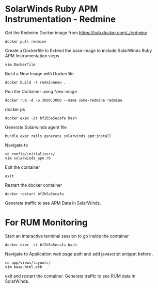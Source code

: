 # SolarWinds Ruby APM Instrumentation - Redmine

Get the Redmine Docker image from https://hub.docker.com/_/redmine
```
docker pull redmine
```
Create a Dockerfile to Extend the base image to include SolarWinds Ruby APM Instrumentation steps
```
vim Dockerfile
```
Build a New Image with Dockerfile
```
docker build -t redminenew .
```
Run the Container using New image
```
docker run -d -p 3000:3000 --name some-redmine redmine
```
docker ps
```
docker exec -it bf2b5a5ecafa bash
```
Generate Solarwinds agent file
```
bundle exec rails generate solarwinds_apm:install
```
Navigate to 
```
cd config/initializers/
vim solarwinds_apm.rb
```
Exit the container
```
exit
```
Restart the docker container
```
docker restart bf2b5a5ecafa
```
Generate traffic to see APM Data in SolarWinds. 

# For RUM Monitoring
Start an interactive terminal session to go inside the container
```
docker exec -it bf2b5a5ecafa bash
```
Navigate to Application web page path and add javascript snippet before </body>. 
```
cd app/views/layouts/
vim base.html.erb
```
exit and restart the container. Generate traffic to see RUM data in SolarWinds. 

